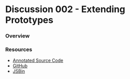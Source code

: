 # Discussion 002 - Extending Prototypes

### Overview


### Resources

* [Annotated Source Code](http://emcgary.r1l4b.com/discussions/002_extending_prototypes.html)
* [GitHub](https://github.com/mcgaryes/crumblies/blob/master/js101/discussions/002/)
* [JSBin](http://jsbin.com/)